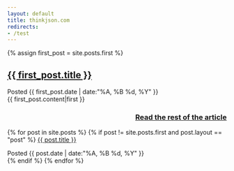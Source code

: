```yaml
---
layout: default
title: thinkjson.com
redirects:
- /test
---
```


{% assign first_post = site.posts.first %}
<div> 
    <h2><a href="{{ first_post.url }}">{{ first_post.title }}</a></h2> 
    <div class="description"> 
        Posted {{ first_post.date | date:"%A, %B %d, %Y" }}
    </div>
    {{ first_post.content|first }}
    <h3 style="text-align: right;">
        <a href="{{ first_post.url }}">Read the rest of the article</a>
    </h3> 
</div>

{% for post in site.posts %}
{% if post != site.posts.first and post.layout == "post" %}
<a href="{{ post.url }}">{{ post.title }}</a> 
<div class="description"> 
    Posted {{ post.date | date:"%A, %B %d, %Y" }}
</div>
{% endif %}
{% endfor %}